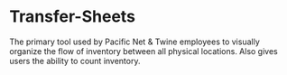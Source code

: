 # Transfer-Sheets
The primary tool used by Pacific Net &amp; Twine employees to visually organize the flow of inventory between all physical locations. Also gives users the ability to count inventory.
